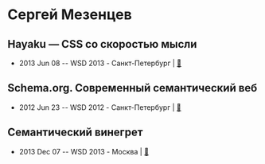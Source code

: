 # Сергей Мезенцев

## Hayaku — CSS со скоростью мысли
- 2013 Jun 08 -- WSD 2013 - Санкт-Петербург  | [:notebook:](https://wsd.events/2013/06/08/pres/hayaku.pdf)  
## Schema.org. Современный семантический веб
- 2012 Jun 23 -- WSD 2012 - Санкт-Петербург  | [:notebook:](https://wsd.events/2012/06/23/pres/schema-org.pdf)  
## Семантический винегрет
- 2013 Dec 07 -- WSD 2013 - Москва  | [:notebook:](https://wsd.events/2013/12/07/pres/semantic-salad.pdf)  
